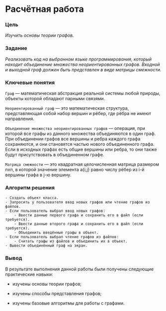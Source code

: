 # Расчётная работа

### Цель

_Изучить основы теории графов._

### Задание

_Реализовать код на выбранном языке программирования, который находит объединение множества неориентированных графов. Входной и выходной граф должен быть представлен в виде матрицы смежности._

### Ключевые понятия

`Граф` — математическая абстракция реальной системы любой природы, объекты которой обладают парными связями.

`Неориентированный граф` —  это математическая структура, представляющая собой набор вершин и рёбер, где рёбра не имеют направления.

`Объединение множества неориентированных графов` — операция, при которой все графы из данного множества объединяются в один граф. При объединении графов все вершины и ребра каждого графа сохраняются, и они становятся частью нового объединенного графа. Если в исходных графах есть общие вершины или ребра, то они также будут присутствовать в объединенном графе.

`Матрица смежности` — это квадратная целочисленная матрица размером _nxn_, в которой значение элемента a{i,j} равно числу рёбер из i-й вершины графа в j-ю вершину.


### Алгоритм решения

    - Создать объект класса.
    - Запросить у пользователя ввод новых графов или чтение графов из файлов.
    - Если пользователь выбрал ввод новых графов:
        - Ввести данные первого графа и сохранить его в файл (если требуется).
        - Ввести данные второго графа и сохранить его в файл (если требуется).
        - Объединить введённые графы в объект.
    - Если пользователь выбрал чтение графов из файлов:
        - Считать графы из файлов и объединить их в объект.
    - Вывести объединённый граф на экран.

### Вывод

В результате выполнения данной работы были получены следующие практические навыки:

- изучены основы теории графов;

- изучены способы представления графов;

- изучены базовые алгоритмы для работы с графами.
